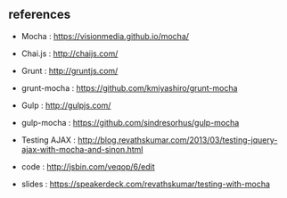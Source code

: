 ##  references

* Mocha : https://visionmedia.github.io/mocha/
* Chai.js : http://chaijs.com/

* Grunt : http://gruntjs.com/
* grunt-mocha : https://github.com/kmiyashiro/grunt-mocha

* Gulp : http://gulpjs.com/
* gulp-mocha : https://github.com/sindresorhus/gulp-mocha

* Testing AJAX : http://blog.revathskumar.com/2013/03/testing-jquery-ajax-with-mocha-and-sinon.html

* code : http://jsbin.com/veqop/6/edit
* slides : https://speakerdeck.com/revathskumar/testing-with-mocha
